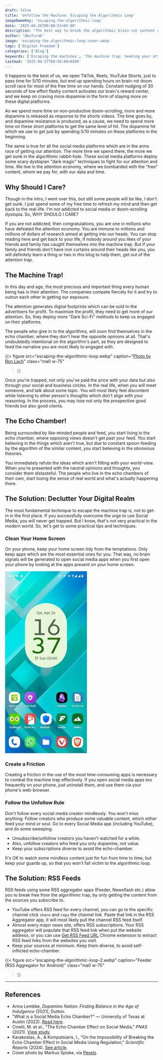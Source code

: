 ```yaml
---
draft: false
title: 'Unfollow the Machine: Escaping the Algorithmic Loop'
imageNameKey: 'escaping-the-algorithmic-loop'
date: '2025-04-26T09:08:53+05:00'
description: "The best way to break the algorithmic brain-rot content chain is to create friction and to use RSS Feed to get only what you want (ideally from diverse sources), not what the algorithm wants you to feed. Social Media's algorithms just feed our preconceived ideas and thoughts, they don't encourage source diversity or fact check."
author: "AbuTurab"
image: 'escaping-the-algorithmic-loop-cover.webp'
tags: ['Digital Freedom']
categories: ['Blog']
keywords: ['Escaping the machines', 'The machine trap: Seeking your attention', 'Unfollow the machine: escaping the algorithmic loop', 'Use RSS to get back your online control', 'Fleeing the brain-rot online', 'how to de-clutter your digital life', 'stop spooning yourself with non-sense']
lastmod: '2025-04-27T08:56:08+0500'
---
```


It happens to the best of us, we open TikTok, Reels, YouTube Shorts, just to pass time for 5/10 minutes, but end up spending hours on brain-rot doom scroll race for most of the free time on our hands. Constant nudging of 30 seconds of low effort flashy content activates our brain's reward center, and we keep on craving more dopamine in the form of staying more on these digital platforms.

As we spend more time on non-productive doom-scrolling, more and more dopamine is released as response to the shorts videos. The time goes by, and dopamine resistance is produced, as a cause, we need to spend more time on these short platforms to get the same level of hit. The dopamine hit which we use to get just by spending 5/10 minutes on these platforms in the beginning.

The same is true for all the social media platforms which are in the arms race of getting our attention. The more time we spend there, the more we get sunk in the algorithmic rabbit-hole. These social media platforms deploy some scary dystopian "dark magic" techniques to fight for our attention and time. We live in the attention economy, where we bombarded with the "free" content, whom we pay for, with our data and time.

## Why Should I Care?

Though in the intro, I went over this, but still some people will be like, I don't get sunk. I just spend some of my free time to refresh my mind and then get back to the real-life. I'm not addicted to social media or doom-scrolling dystopia. So, WHY SHOULD I CARE?

If you are not addicted, then congratulations, you are one in millions who have defeated the attention economy. You are immune to millions and millions of dollars of research aimed at getting into our heads. You can stop reading here and get back to your life, if nobody around you likes of your friends and family has caught themselves into the machine trap. But if your family and friends don't have iron curtains around their heads like you, you will definitely learn a thing or two in this blog to help them, get out of the attention trap.

## The Machine Trap!

In this day and age, the most precious and important thing every human being has is their attention. The companies compete fiercely for it and try to outrun each other in getting our exposure.

The attention generates digital footprints which can be sold to the advertisers for profit. To maximize the profit, they need to get more of our attention. So, they deploy more "Dark Sci-Fi" methods to keep us engaged on their platforms.

The people who give in to the algorithms, will soon find themselves in the echo chamber, where they don't hear the opposite opinions at all. That's undoubtedly intentional on the algorithm's part, as they are designed to feed the narrative you are most likely to engaged with.

{{< figure
  src="escaping-the-algorithmic-loop.webp"
  caption="[Photo by Ron Lach](https://www.pexels.com/photo/woman-holding-pills-9761339/)"
  class="ma0 w-75"
>}}

Once you're trapped, not only you've paid the price with your data but also through your social and business circles. In the real life, when you will meet someone, and talk about some topic. You will most likely feel discontent while listening to other person's thoughts which don't align with your reasoning. In the process, you may lose not only the prospective good friends but also good clients.

## The Echo Chamber!

Being surrounded by like-minded people and feed, you start living in the echo chamber, where opposing views doesn't get past your feed. You start believing in the things which aren't true, but due to constant spoon-feeding by the algorithm of the similar content, you start believing in the obnoxious theories.

You immediately refute the ideas which aren't fitting with your world-view. When you're presented with the neutral opinions and thoughts, you consider them distasteful. The people who live in the echo chambers of their own, start losing the sense of real world and what's actually happening there.

## The Solution: Declutter Your Digital Realm

The most fundamental technique to escape the machine trap is, not to get-in in the first place. If you successfully overcome the urge to use Social Media, you will never get trapped. But I know, that's not very practical in the modern world. So, let's get to some practical tips and techniques.

### Clean Your Home Screen

On your phone, keep your home screen tidy from the temptations. Only keep apps which are the most essential ones for you. That way, no brain signals will be generated to open social media apps when you first open your phone by looking at the apps present on your home screen.

![](escaping-the-algorithmic-loop-1.webp)

### Create a Friction

Creating a friction in the use of the most time-consuming apps is necessary to combat the machine trap effectively. If you open social media apps too frequently on your phone, just uninstall them, and use them via your phone's web-browser.


### Follow the Unfollow Rule

Don't follow every social media creator mindlessly. You won't miss anything. Follow creators who produce some valuable content, which either feed your mind or soul. Go to every Social Media app (including YouTube), and do some sweeping.

- Unsubscribe/unfollow creators you haven't watched for a while.
- Also, unfollow creators who feed you only dopamine, not value.
- Keep your subscriptions diverse to avoid the echo-chamber.

It's OK to watch some mindless content just for fun from time to time, but keep your guards up, so that you won't fall victim to the algorithmic loop.

## The Solution: RSS Feeds

RSS feeds using some RSS aggregator apps (Feeder, Newsflash etc.) allow you to break free from the algorithmic trap, by only getting the content from the sources you subscribe to.

- YouTube offers RSS feed for every channel, you can go to the specific channel click `share` and `copy` the channel link. Paste that link in the RSS Aggregator app, it will most likely pull the channel RSS feed itself.
- Almost every major news site, offers RSS subscriptions. Your RSS aggregator will populate that RSS feed link when put the website address, or you can use [Get RSS Feed URL](https://chromewebstore.google.com/detail/get-rss-feed-url/kfghpdldaipanmkhfpdcjglncmilendn) Chrome extension to extract RSS feed links from the websites you visit.
- Keep your sources at minimum. Keep them diverse, to avoid self-inflicted echo-chamber.

{{< figure
  src="escaping-the-algorithmic-loop-2.webp"
  caption="Feeder (RSS Aggregator for Android)"
  class="ma0 w-75"
>}}

---
## References

- Anna Lembke, _Dopamine Nation: Finding Balance in the Age of Indulgence_ (2021), Dutton.
- "What is a Social Media Echo Chamber?" — University of Texas at Austin (2022). [Read here](https://advertising.utexas.edu/news/what-social-media-echo-chamber).
- Cinelli, M. et al., "The Echo Chamber Effect on Social Media," _PNAS_ (2021). [View study](https://doi.org/10.1073/pnas.2023301118).
- Karakostas, A., & Kompatsiaris, I., "On the Impossibility of Breaking the Echo Chamber Effect in Social Media Using Regulation," _Scientific Reports_ (2024). [See article](https://www.nature.com/articles/s41598-023-50850-6#citeas).
- Cover photo by Markus Spiske, via [Pexels](https://www.pexels.com/photo/display-coding-programming-development-1921326/).